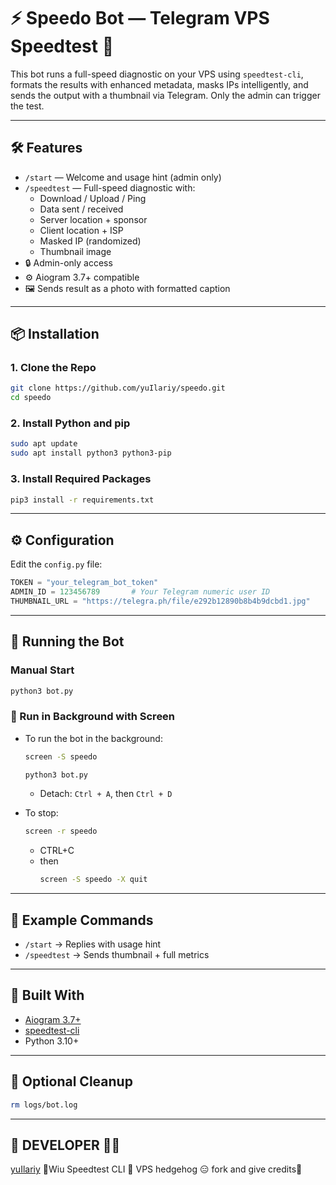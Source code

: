 # ⚡ Speedo Bot — Telegram VPS Speedtest 📡

This bot runs a full-speed diagnostic on your VPS using `speedtest-cli`, formats the results with enhanced metadata, masks IPs intelligently, and sends the output with a thumbnail via Telegram. Only the admin can trigger the test.

---

## 🛠️ Features

- `/start` — Welcome and usage hint (admin only)
- `/speedtest` — Full-speed diagnostic with:
  - Download / Upload / Ping
  - Data sent / received
  - Server location + sponsor
  - Client location + ISP
  - Masked IP (randomized)
  - Thumbnail image
- 🔒 Admin-only access
- ⚙️ Aiogram 3.7+ compatible
- 🖼️ Sends result as a photo with formatted caption

---

## 📦 Installation

### 1. Clone the Repo

```bash
git clone https://github.com/yuIlariy/speedo.git
cd speedo
```

### 2. Install Python and pip

```bash
sudo apt update
sudo apt install python3 python3-pip
```

### 3. Install Required Packages

```bash
pip3 install -r requirements.txt
```

---

## ⚙️ Configuration

Edit the `config.py` file:

```python
TOKEN = "your_telegram_bot_token"
ADMIN_ID = 123456789       # Your Telegram numeric user ID
THUMBNAIL_URL = "https://telegra.ph/file/e292b12890b8b4b9dcbd1.jpg"
```

---

## 🚀 Running the Bot

### Manual Start

```bash
python3 bot.py
```

### 🧠 Run in Background with Screen

- To run the bot in the background:
  ```bash
  screen -S speedo
  ```
  ```bash
  python3 bot.py
  ```
  - Detach: `Ctrl + A`, then `Ctrl + D`

- To stop:
    ```bash
    screen -r speedo
    ```
    - CTRL+C
  - then
    ```bash
    screen -S speedo -X quit
    ```

---

## 🧪 Example Commands

- `/start` → Replies with usage hint  
- `/speedtest` → Sends thumbnail + full metrics

---

## 🧰 Built With

- [Aiogram 3.7+](https://docs.aiogram.dev/en/latest/)
- [speedtest-cli](https://github.com/sivel/speedtest-cli)
- Python 3.10+

---

## 🧹 Optional Cleanup

```bash
rm logs/bot.log
```

---

## 📎 DEVELOPER 🤩🚨

[yuIlariy](https://github.com/yuIlariy) 
🤩Wiu Speedtest CLI 🚨 VPS hedgehog 😑
fork and give credits👑
